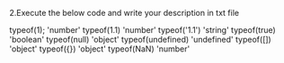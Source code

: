 2.Execute the below code and write your description in txt file


typeof(1);
'number'
typeof(1.1)
'number'
typeof('1.1')
'string'
typeof(true)
'boolean'
typeof(null)
'object'
typeof(undefined)
'undefined'
typeof([])
'object'
typeof({})
'object'
typeof(NaN)
'number'